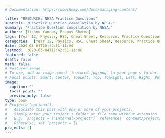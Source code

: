 ```yaml
---
# Documentation: https://wowchemy.com/docs/managing-content/

title: "RESOURCE: NESA Practice Questions"
subtitle: "Practice Question compilation by NESA."
summary: "Practice Question compilation by NESA."
authors: [Vishnu Yannam, Pranav Sharma]
tags: [Year 12, Physics, HSC, Cheat Sheet, Resource, Practice Questions]
categories:  [Year 12, Physics, HSC, Cheat Sheet, Resource, Practice Questions]
date: 2020-03-04T19:42:51+11:00
lastmod:  2020-03-04T19:42:51+11:00
featured: false
draft: false
math: false
# Featured image
# To use, add an image named `featured.jpg/png` to your page's folder.
# Focal points: Smart, Center, TopLeft, Top, TopRight, Left, Right, BottomLeft, Bottom, BottomRight.
image:
  caption: ""
  focal_point: ""
  preview_only: false
type: book
# Projects (optional).
#   Associate this post with one or more of your projects.
#   Simply enter your project's folder or file name without extension.
#   E.g. `projects = ["internal-project"]` references `content/project/deep-learning/index.md`.
#   Otherwise, set `projects = []`.
projects: []
---
```

<div id="adobe-dc-view" style="width:100%; height: 100%;"></div>
<script src="https://documentcloud.adobe.com/view-sdk/main.js"></script>
<script type="text/javascript">
  document.addEventListener("adobe_dc_view_sdk.ready", function(){
    var adobeDCView = new AdobeDC.View({clientId: "3eda33970ae94d83a9731bb7d8f80d8b", divId: "adobe-dc-view"});
    adobeDCView.previewFile({
      content:{ location:
        { url: "https://schoolnotes.xyz/courses/physics-hsc/physics-2017-additional-sample-hsc-questions.pdf"}},
      metaData:{fileName: "physics-2017-additional-sample-hsc-questions.pdf"}
    },
    {
      embedMode: "SIZED_CONTAINER"
    });
  });
</script>

{{< cta cta_text="Download this resource" cta_link="https://schoolnotes.xyz/nesa/9274d565-a5bf-451f-8d70-e7deca19d820/physics-2017-additional-sample-hsc-questions.pdf?MOD=AJPERES&CVID=" cta_new_tab="true" >}}
